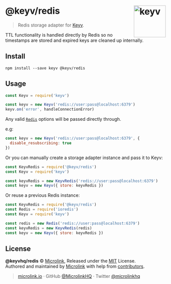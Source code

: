 # @keyv/redis [<img width="100" align="right" src="https://ghcdn.rawgit.org/microlinkhq/keyv/master/media/logo-sunset.svg" alt="keyv">](https://github.com/microlinkhq/keyv)

> Redis storage adapter for [Keyv](https://github.com/microlinkhq/keyv).

TTL functionality is handled directly by Redis so no timestamps are stored and expired keys are cleaned up internally.

## Install

```shell
npm install --save keyv @keyv/redis
```

## Usage

```js
const Keyv = require('keyv')

const keyv = new Keyv('redis://user:pass@localhost:6379')
keyv.on('error', handleConnectionError)
```

Any valid [`Redis`](https://github.com/luin/ioredis#connect-to-redis) options will be passed directly through.

e.g:

```js
const keyv = new Keyv('redis://user:pass@localhost:6379', {
  disable_resubscribing: true
})
```

Or you can manually create a storage adapter instance and pass it to Keyv:

```js
const KeyvRedis = require('@keyv/redis')
const Keyv = require('keyv')

const keyvRedis = new KeyvRedis('redis://user:pass@localhost:6379')
const keyv = new Keyv({ store: keyvRedis })
```

Or reuse a previous Redis instance:

```js
const KeyvRedis = require('@keyv/redis')
const Redis = require('ioredis')
const Keyv = require('keyv')

const redis = new Redis('redis://user:pass@localhost:6379')
const keyvRedis = new KeyvRedis(redis)
const keyv = new Keyv({ store: keyvRedis })
```

## License

**@keyvhq/redis** © [Microlink](https://microlink.io), Released under the [MIT](https://github.com/microlinkhq/keyv/blob/master/LICENSE.md) License.<br/>
Authored and maintained by [Microlink](https://microlink.io) with help from [contributors](https://github.com/microlinkhq/keyv/contributors).

> [microlink.io](https://microlink.io) · GitHub [@MicrolinkHQ](https://github.com/microlinkhq) · Twitter [@microlinkhq](https://twitter.com/microlinkhq)
